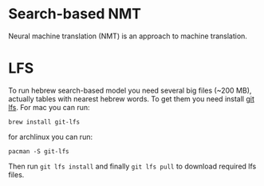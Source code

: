 # Search-based NMT
Neural machine translation (NMT) is an approach to machine translation.

# LFS
To run hebrew search-based model you need several big files (~200 MB), actually tables with nearest hebrew words. To get them you need install [git lfs](https://git-lfs.github.com/). For mac you can run:
```
brew install git-lfs
```
for archlinux you can run:
```
pacman -S git-lfs
```
Then run `git lfs install` and finally `git lfs pull` to download required lfs files.
